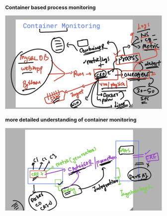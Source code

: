 ### Container based process monitoring 

<img src="c1.png">

### more detailed understanding of container monitoring

<img src="c2.png">

